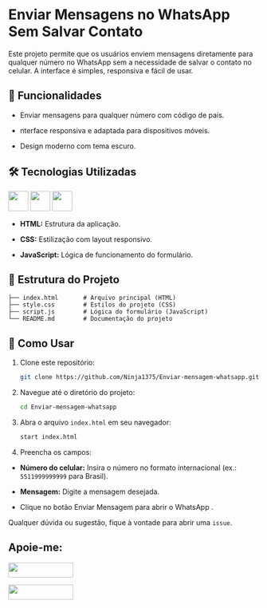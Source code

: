 # Enviar Mensagens no WhatsApp Sem Salvar Contato

Este projeto permite que os usuários enviem mensagens diretamente para qualquer número no WhatsApp sem a necessidade de salvar o contato no celular. A interface é simples, responsiva e fácil de usar.

## 🎯 Funcionalidades

- Enviar mensagens para qualquer número com código de país.

- nterface responsiva e adaptada para dispositivos móveis.

- Design moderno com tema escuro.

## 🛠️ Tecnologias Utilizadas

<a href="https://programartudo.blogspot.com/2024/11/html-tudo-o-que-precisa-para-comecar.html" target="_blank"><img loading="lazy" src="https://cdn.jsdelivr.net/gh/devicons/devicon/icons/html5/html5-original.svg" width="40" height="40"/></a> <a href="https://programartudo.blogspot.com/2024/11/css-como-dar-estilo-ao-teu-website.html" target="_blank"><img loading="lazy" src="https://cdn.jsdelivr.net/gh/devicons/devicon/icons/css3/css3-original.svg" width="40" height="40"/></a> <a href="https://programartudo.blogspot.com/2024/11/javascript-linguagem-dinamica-da-web.html" target="_blank"><img loading="lazy" src="https://cdn.jsdelivr.net/gh/devicons/devicon/icons/javascript/javascript-original.svg" width="40" height="40"/></a>

- **HTML:** Estrutura da aplicação.

- **CSS:** Estilização com layout responsivo.

- **JavaScript:** Lógica de funcionamento do formulário.

## 📂 Estrutura do Projeto

```plaintext
├── index.html       # Arquivo principal (HTML)
├── style.css        # Estilos do projeto (CSS)
├── script.js        # Lógica do formulário (JavaScript)
└── README.md        # Documentação do projeto
```

## 🚀 Como Usar

1. Clone este repositório:

   ```bash
   git clone https://github.com/Ninja1375/Enviar-mensagem-whatsapp.git
   ```
2. Navegue até o diretório do projeto:

   ```bash
   cd Enviar-mensagem-whatsapp
   ```
3. Abra o arquivo `index.html` em seu navegador:

   ```bash
   start index.html
   ```
4. Preencha os campos:

- **Número do celular:** Insira o número no formato internacional (ex.: `5511999999999` para Brasil).

- **Mensagem:** Digite a mensagem desejada.

- Clique no botão Enviar Mensagem para abrir o WhatsApp .

Qualquer dúvida ou sugestão, fique à vontade para abrir uma `issue`.

## Apoie-me:

<a href="https://buymeacoffee.com/antonio13" target="_blank"><img loading="lazy" src="https://img.buymeacoffee.com/button-api/?text=Buy%20me%20a%20coffee&emoji=&slug=seu_nome_de_usuario&button_colour=FFDD00&font_colour=000000&font_family=Cookie&outline_colour=000000&coffee_colour=ffffff" width="130" height="30"></a>

<a href="https://www.paypal.com/donate/?hosted_button_id=DN574F28FYUNG" target="_blank"><img loading="lazy" src="https://upload.wikimedia.org/wikipedia/commons/b/b5/PayPal.svg" width="130" height="30"></a>
